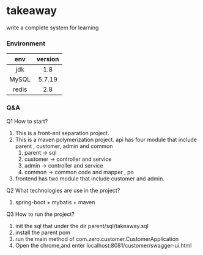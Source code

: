 # takeaway
write a complete system for learning   

### Environment

| env   | version |    
| :---:  | :---:  | 
| jdk   | 1.8    | 
| MySQL | 5.7.19 | 
| redis | 2.8    | 

### Q&A
Q1 How to start?
1. This is a front-ent separation project.
2. This is a maven polymerization project.
   api has four module that include parent , customer, admin and common
   1. parent -> sql
   2. customer -> controller and service
   3. admin -> controller and service
   4. common -> common code and mapper , po 
3. frontend has two module that include customer and admin.

Q2 What technologies are use in the project?  
1. spring-boot + mybatis + maven

Q3 How to run the project?   
1. init the sql that under the dir parent/sql/takeaway.sql
2. install the parent pom
3. run the main method of com.zero.customer.CustomerApplication
4. Open the chrome,and enter localhost:8081/customer/swagger-ui.html
